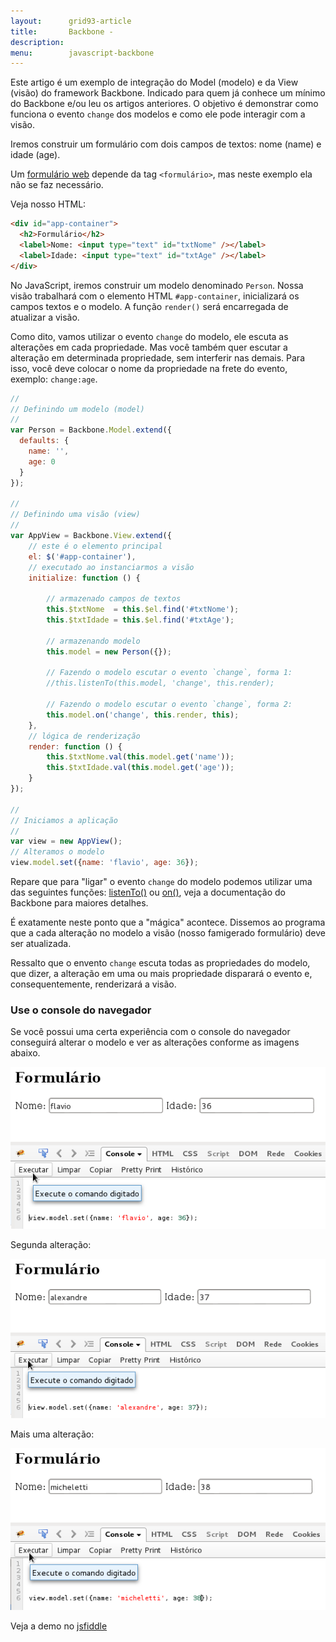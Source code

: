```yaml
---
layout:      grid93-article
title:       Backbone - 
description: 
menu:        javascript-backbone
---
```


Este artigo é um exemplo de integração do Model (modelo) e da View (visão) do framework Backbone. Indicado para quem já
conhece um mínimo do Backbone e/ou leu os artigos anteriores. O objetivo é demonstrar como funciona o evento `change`
dos modelos e como ele pode interagir com a visão.

Iremos construir um formulário com dois campos de textos: nome (name) e idade (age).

Um [formulário web](/html-css/formularios/) depende da tag `<formulário>`, mas neste exemplo ela não se faz necessário.

Veja nosso HTML:

```html
<div id="app-container">
  <h2>Formulário</h2>
  <label>Nome: <input type="text" id="txtNome" /></label>
  <label>Idade: <input type="text" id="txtAge" /></label>
</div>  
```

No JavaScript, iremos construir um modelo denominado `Person`. Nossa visão trabalhará com o elemento HTML `#app-container`,
inicializará os campos textos e o modelo. A função `render()` será encarregada de atualizar a visão.

Como dito, vamos utilizar o evento `change` do modelo, ele escuta as alterações em cada propriedade. Mas você também
quer escutar a alteração em determinada propriedade, sem interferir nas demais. Para isso, você deve colocar o nome da 
propriedade na frete do evento, exemplo: `change:age`.

```javascript
//
// Definindo um modelo (model)
//
var Person = Backbone.Model.extend({
  defaults: {
    name: '',
    age: 0
  }
});

//
// Definindo uma visão (view)
//
var AppView = Backbone.View.extend({
    // este é o elemento principal
    el: $('#app-container'),
    // executado ao instanciarmos a visão
    initialize: function () {

        // armazenado campos de textos
        this.$txtNome  = this.$el.find('#txtNome');
        this.$txtIdade = this.$el.find('#txtAge');

        // armazenando modelo
        this.model = new Person({});

        // Fazendo o modelo escutar o evento `change`, forma 1:
        //this.listenTo(this.model, 'change', this.render);

        // Fazendo o modelo escutar o evento `change`, forma 2:
        this.model.on('change', this.render, this);
    },
    // lógica de renderização
    render: function () {
        this.$txtNome.val(this.model.get('name'));
        this.$txtIdade.val(this.model.get('age'));
    }
});

//
// Iniciamos a aplicação
//
var view = new AppView();
// Alteramos o modelo
view.model.set({name: 'flavio', age: 36});
```

Repare que para "ligar" o evento `change` do modelo podemos utilizar uma das seguintes funções: 
[listenTo()](http://backbonejs.org/#Events-listenTo "link-externo") ou
[on()](http://backbonejs.org/#Events-on "link-externo"), veja a documentação do Backbone para maiores detalhes.

É exatamente neste ponto que a "mágica" acontece. Dissemos ao programa que a cada alteração no modelo a visão (nosso
famigerado formulário) deve ser atualizada.

Ressalto que o envento `change` escuta todas as propriedades do modelo, que dizer, a alteração em uma ou mais 
propriedade disparará o evento e, consequentemente, renderizará a visão.

### Use o console do navegador

Se você possui uma certa experiência com o console do navegador conseguirá alterar o modelo e ver as alterações conforme
as imagens abaixo.

![backbone](backbone-1.png "backbone")

Segunda alteração:

![backbone](backbone-2.png "backbone")

Mais uma alteração:

![backbone](backbone-3.png "backbone")

Veja a demo no [jsfiddle](http://jsfiddle.net/flaviomicheletti/mwkf7pog/1/ "link-externo")